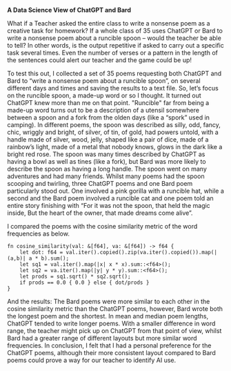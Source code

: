**A Data Science View of ChatGPT and Bard**

What if a Teacher asked the entire class to write a nonsense poem as a creative task for homework?  If a whole class of 35 uses ChatGPT or Bard to write a nonsense poem about a runcible spoon – would the teacher be able to tell?  In other words, is the output repetitive if asked to carry out a specific task several times.  Even the number of verses or a pattern in the length of the sentences could alert our teacher and the game could be up!

To test this out, I collected a set of 35 poems requesting both ChatGPT and Bard to “write a nonsense poem about a runcible spoon”, on several different days and times and saving the results to a text file.  So, let’s focus on the runcible spoon, a made-up word or so I thought.  It turned out ChatGPT knew more than me on that point.  "Runcible" far from being a made-up word turns out to be a description of a utensil somewhere between a spoon and a fork from the olden days (like a “spork” used in camping).  In different poems, the spoon was described as silly, odd, fancy, chic, wriggly and bright, of silver, of tin, of gold, had powers untold, with a handle made of silver, wood, jelly, shaped like a pair of dice, made of a rainbow’s light, made of a metal that nobody knows, glows in the dark like a bright red rose.
The spoon was many times described by ChatGPT as having a bowl as well as tines (like a fork), but Bard was more likely to describe the spoon as having a long handle.  The spoon went on many adventures and had many friends.  Whilst many poems had the spoon scooping and twirling, three ChatGPT poems and one Bard poem particularly stood out.  One involved a pink gorilla with a runcible hat, while a second and the Bard poem involved a runcible cat and one poem told an entire story finishing with “For it was not the spoon, that held the magic inside, But the heart of the owner, that made dreams come alive”.  
 
I compared the poems with the cosine similarity metric of the word frequencies as below.

```
fn cosine_similarity(val: &[f64], va: &[f64]) -> f64 {
    let dot: f64 = val.iter().copied().zip(va.iter().copied()).map(|(a,b)| a * b).sum();
    let sq1 = val.iter().map(|x| x * x).sum::<f64>();
    let sq2 = va.iter().map(|y| y * y).sum::<f64>();
    let prods = sq1.sqrt() * sq2.sqrt();
    if prods == 0.0 { 0.0 } else { dot/prods }
}  
```

And the results:  The Bard poems were more similar to each other in the cosine similarity metric than the ChatGPT poems, however, Bard wrote both the longest poem and the shortest.  In mean and median poem lengths, ChatGPT tended to write longer poems.  With a smaller difference in word range, the teacher might pick up on ChatGPT from that point of view, whilst Bard had a greater range of different layouts but more similar word frequencies.
In conclusion, I felt that I had a personal preference for the ChatGPT poems, although their more consistent layout compared to Bard poems could prove a way for our teacher to identify AI use.



